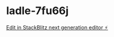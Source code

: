 # ladle-7fu66j

[Edit in StackBlitz next generation editor ⚡️](https://stackblitz.com/~/github.com/Korg666999/ladle-7fu66j)